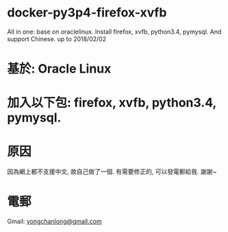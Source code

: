 # docker-py3p4-firefox-xvfb
All in one: base on oraclelinux. Install firefox, xvfb, python3.4, pymysql. And support Chinese. up to 2018/02/02

# 基於: Oracle Linux
# 加入以下包: firefox, xvfb, python3.4, pymysql.
# 原因
因為網上都不支援中文, 故自己做了一個. 
有需要修正的, 可以發電郵給我.
謝謝~
# 電郵
Gmail: yongchanlong@gmail.com
